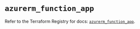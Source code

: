 # `azurerm_function_app`

Refer to the Terraform Registry for docs: [`azurerm_function_app`](https://registry.terraform.io/providers/hashicorp/azurerm/3.100.0/docs/resources/function_app).
